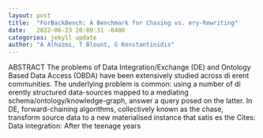 ```yaml
---
layout: post
title:  "ForBackBench: A Benchmark for Chasing vs. ery-Rewriting"
date:   2022-06-23 20:09:31 -0400
categories: jekyll update
author: "A Alhazmi, T Blount, G Konstantinidis"
---
```

ABSTRACT The problems of Data Integration/Exchange (DE) and Ontology Based Data Access (OBDA) have been extensively studied across di erent communities. The underlying problem is common: using a number of di erently structured data-sources mapped to a mediating schema/ontology/knowledge-graph, answer a query posed on the latter. In DE, forward-chaining algorithms, collectively known as the chase, transform source data to a new materialised instance that satis es the  Cites: Data integration: After the teenage years